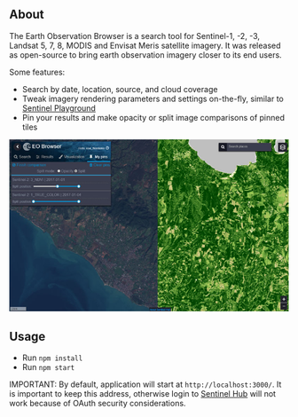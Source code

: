 ## About

The Earth Observation Browser is a search tool for Sentinel-1, -2, -3, Landsat 5, 7, 8, MODIS and Envisat Meris satellite imagery. It was released as open-source to bring earth observation imagery closer to its end users.

Some features:

* Search by date, location, source, and cloud coverage
* Tweak imagery rendering parameters and settings on-the-fly, similar to [Sentinel Playground](http://apps.sentinel-hub.com/sentinel-playground/)
* Pin your results and make opacity or split image comparisons of pinned tiles

<img src="eobrowser.jpg" />

## Usage

* Run `npm install`
* Run `npm start`

IMPORTANT: By default, application will start at `http://localhost:3000/`. It is important to keep this address, otherwise login to [Sentinel Hub](https://sentinel-hub.com) will not work because of OAuth security considerations.
